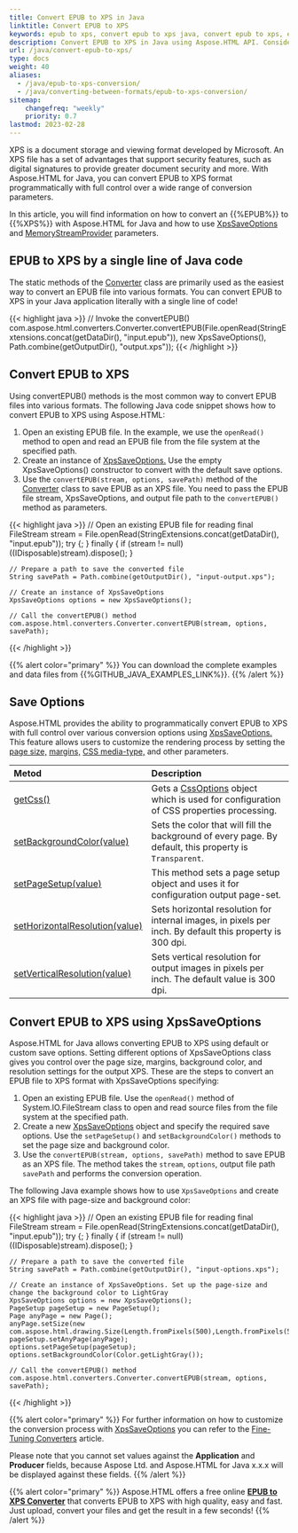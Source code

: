 ```yaml
---
title: Convert EPUB to XPS in Java
linktitle: Convert EPUB to XPS
keywords: epub to xps, convert epub to xps java, convert epub to xps, epub to xps conversion, save options, stream provider, java code
description: Convert EPUB to XPS in Java using Aspose.HTML API. Consider various EPUB to XPS conversion scenarios in Java code.
url: /java/convert-epub-to-xps/
type: docs
weight: 40
aliases:
  - /java/epub-to-xps-conversion/
  - /java/converting-between-formats/epub-to-xps-conversion/
sitemap:
    changefreq: "weekly"
    priority: 0.7
lastmod: 2023-02-28
---
```


XPS is a document storage and viewing format developed by Microsoft. An XPS file has a set of advantages that support security features, such as digital signatures to provide greater document security and more. With Aspose.HTML for Java, you can convert EPUB to XPS format programmatically with full control over a wide range of conversion parameters.

In this article, you will find information on how to convert an {{%EPUB%}} to {{%XPS%}} with Aspose.HTML for Java and how to use [XpsSaveOptions](https://reference.aspose.com/html/java/com.aspose.html.saving/xpssaveoptions) and [MemoryStreamProvider](https://reference.aspose.com/html/java/com.aspose.html/package-frame) parameters.

## **EPUB to XPS by a single line of Java code**

The static methods of the [Converter](https://reference.aspose.com/html/java/com.aspose.html.converters/converter) class are primarily used as the easiest way to convert an EPUB file into various formats. You can convert EPUB to XPS in your Java application literally with a single line of code!

{{< highlight java >}}
    // Invoke the convertEPUB()          
    com.aspose.html.converters.Converter.convertEPUB(File.openRead(StringExtensions.concat(getDataDir(),  "input.epub")), new XpsSaveOptions(), Path.combine(getOutputDir(), "output.xps"));
{{< /highlight >}}

## **Convert EPUB to XPS**

Using convertEPUB() methods is the most common way to convert EPUB files into various formats. The following Java code snippet shows how to convert EPUB to XPS using Aspose.HTML:

1. Open an existing EPUB file. In the example, we use the `openRead()` method to open and read an EPUB file from the file system at the specified path.
1. Create an instance of [XpsSaveOptions.](https://reference.aspose.com/html/java/com.aspose.html.saving/xpssaveoptions) Use the empty XpsSaveOptions() constructor to convert with the default save options.
1. Use the `convertEPUB(stream, options, savePath)` method of the [Converter](https://reference.aspose.com/html/java/com.aspose.html.converters/converter) class to save EPUB as an XPS file. You need to pass the EPUB file stream, XpsSaveOptions, and output file path to the `convertEPUB()` method as parameters.

{{< highlight java >}}
    // Open an existing EPUB file for reading
    final  FileStream stream = File.openRead(StringExtensions.concat(getDataDir(),  "input.epub"));
    try
    {;
    }
    finally { if (stream != null) ((IDisposable)stream).dispose(); }

    // Prepare a path to save the converted file 
    String savePath = Path.combine(getOutputDir(), "input-output.xps");

    // Create an instance of XpsSaveOptions
    XpsSaveOptions options = new XpsSaveOptions();

    // Call the convertEPUB() method
    com.aspose.html.converters.Converter.convertEPUB(stream, options, savePath);
{{< /highlight >}}

{{% alert color="primary" %}}
You can download the complete examples and data files from {{%GITHUB_JAVA_EXAMPLES_LINK%}}.
{{% /alert %}}

## **Save Options**

Aspose.HTML provides the ability to programmatically convert EPUB to XPS with full control over various conversion options using [XpsSaveOptions.](https://reference.aspose.com/html/java/com.aspose.html.saving/xpssaveoptions) This feature allows users to customize the rendering process by setting the [page size,](https://reference.aspose.com/html/java/com.aspose.html.rendering/RenderingOptions#getPageSetup--) [margins,](https://reference.aspose.com/html/java/com.aspose.html.drawing/Page#getMargin--) [CSS media-type,](https://reference.aspose.com/html/java/com.aspose.html.rendering/MediaType) and other parameters.

| Metod                                                     | Description                                                  |
| :----------------------------------------------------------- | :----------------------------------------------------------- |
| [getCss()](https://reference.aspose.com/html/java/com.aspose.html.rendering/RenderingOptions#getCss--) | Gets a [CssOptions](https://reference.aspose.com/html/java/com.aspose.html.rendering/CssOptions) object which is used for configuration of CSS properties processing. |
| [setBackgroundColor(value)](https://reference.aspose.com/html/java/com.aspose.html.rendering/RenderingOptions#setBackgroundColor-com.aspose.ms.System.Drawing.Color-) | Sets the color that will fill the background of every page. By default, this property is `Transparent`. |
| [setPageSetup(value)](https://reference.aspose.com/html/java/com.aspose.html.rendering/RenderingOptions#setPageSetup-com.aspose.rendering.PageSetup-) | This method sets a page setup object and uses it for configuration output page-set. |
| [setHorizontalResolution(value)](https://reference.aspose.com/html/java/com.aspose.html.rendering/RenderingOptions#setHorizontalResolution-com.aspose.drawing.Resolution-) | Sets horizontal resolution for internal images, in pixels per inch. By default this property is 300 dpi.|
| [setVerticalResolution(value)](https://reference.aspose.com/html/java/com.aspose.html.rendering/RenderingOptions#setVerticalResolution-com.aspose.drawing.Resolution-) | Sets vertical resolution for output images in pixels per inch. The default value is 300 dpi. |


## **Convert EPUB to XPS using XpsSaveOptions**

Aspose.HTML for Java allows converting EPUB to XPS using default or custom save options. Setting different options of XpsSaveOptions class gives you control over the page size, margins, background color, and resolution settings for the output XPS. These are the steps to convert an EPUB file to XPS format with XpsSaveOptions specifying:  

1. Open an existing EPUB file. Use the `openRead()` method of System.IO.FileStream class to open and read source files from the file system at the specified path.
1. Create a new [XpsSaveOptions](https://reference.aspose.com/html/java/com.aspose.html.saving/xpssaveoptions) object and specify the required save options. Use the `setPageSetup()` and `setBackgroundColor()` methods to set the page size and background color.
1. Use the `convertEPUB(stream, options, savePath)` method to save EPUB as an XPS file. The method takes the `stream`, `options`, output file path `savePath` and performs the conversion operation.

The following Java example shows how to use `XpsSaveOptions` and create an XPS file with page-size and background color:

{{< highlight java >}}
    // Open an existing EPUB file for reading
    final  FileStream stream = File.openRead(StringExtensions.concat(getDataDir(),  "input.epub"));
    try
    {;
    }
    finally { if (stream != null) ((IDisposable)stream).dispose(); }

    // Prepare a path to save the converted file 
    String savePath = Path.combine(getOutputDir(), "input-options.xps");

    // Create an instance of XpsSaveOptions. Set up the page-size and change the background color to LightGray
    XpsSaveOptions options = new XpsSaveOptions();
    PageSetup pageSetup = new PageSetup();
    Page anyPage = new Page();
    anyPage.setSize(new com.aspose.html.drawing.Size(Length.fromPixels(500),Length.fromPixels(500)));
    pageSetup.setAnyPage(anyPage);
    options.setPageSetup(pageSetup);
    options.setBackgroundColor(Color.getLightGray());

    // Call the convertEPUB() method
    com.aspose.html.converters.Converter.convertEPUB(stream, options, savePath);
{{< /highlight >}}

{{% alert color="primary" %}}
For further information on how to customize the conversion process with [XpsSaveOptions](https://reference.aspose.com/html/java/com.aspose.html.saving/XpsSaveOptions) you can refer to the [Fine-Tuning Converters](/html/java/converting-between-formats/fine-tuning-converters/) article.

Please note that you cannot set values against the **Application** and **Producer** fields, because Aspose Ltd. and Aspose.HTML for Java x.x.x will be displayed against these fields.
{{% /alert %}}

<!--## **Output Stream Providers**

When it is necessary to save files to remote storage such as a cloud or database, implementing the [MemoryStreamProvider](https://reference.aspose.com/html/java/com.aspose.html/package-frame) interface can provide manual control over the file creation process. This interface serves as a callback object that allows for creating a stream at the beginning of the document or page depending on the output format, and the release of the early created stream after the document or page is rendered. Using the MemoryStreamProvider interface allows users to have greater control over the file-saving process, which can be particularly useful when the storage location is remote or requires specific configurations.

Aspose.HTML for Java provides various types of output formats for rendering operations. Some of these formats produce a single output file (for instance PDF, XPS), others create multiple files (Image formats JPG, PNG, etc.).

The example below shows how to implement and use the your own *MemoryStreamProvider* in the application:

{{< highlight java >}}

{{< /highlight >}}

{{< highlight java >}}

{{< /highlight >}}-->

{{% alert color="primary" %}}
Aspose.HTML offers a free online [**EPUB to XPS Converter**](https://products.aspose.app/html/conversion/epub-to-xps) that converts EPUB to XPS with high quality, easy and fast. Just upload, convert your files and get the result in a few seconds!
{{% /alert %}}